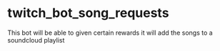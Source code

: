 # twitch_bot_song_requests
This bot will be able to given certain rewards it will add the songs to a soundcloud playlist
